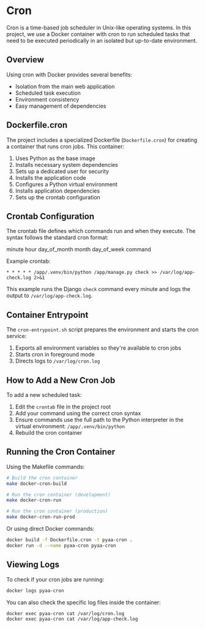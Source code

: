 # Cron

Cron is a time-based job scheduler in Unix-like operating systems. In this project, we use a Docker container with cron to run scheduled tasks that need to be executed periodically in an isolated but up-to-date environment.

## Overview

Using cron with Docker provides several benefits:
- Isolation from the main web application
- Scheduled task execution
- Environment consistency
- Easy management of dependencies

## Dockerfile.cron

The project includes a specialized Dockerfile (`Dockerfile.cron`) for creating a container that runs cron jobs. This container:

1. Uses Python as the base image
2. Installs necessary system dependencies
3. Sets up a dedicated user for security
4. Installs the application code
5. Configures a Python virtual environment
6. Installs application dependencies
7. Sets up the crontab configuration

## Crontab Configuration

The crontab file defines which commands run and when they execute. The syntax follows the standard cron format:

minute hour day_of_month month day_of_week command

Example crontab:
```
* * * * * /app/.venv/bin/python /app/manage.py check >> /var/log/app-check.log 2>&1
```

This example runs the Django `check` command every minute and logs the output to `/var/log/app-check.log`.

## Container Entrypoint

The `cron-entrypoint.sh` script prepares the environment and starts the cron service:

1. Exports all environment variables so they're available to cron jobs
2. Starts cron in foreground mode
3. Directs logs to `/var/log/cron.log`

## How to Add a New Cron Job

To add a new scheduled task:

1. Edit the `crontab` file in the project root
2. Add your command using the correct cron syntax
3. Ensure commands use the full path to the Python interpreter in the virtual environment: `/app/.venv/bin/python`
4. Rebuild the cron container

## Running the Cron Container

Using the Makefile commands:

```bash
# Build the cron container
make docker-cron-build

# Run the cron container (development)
make docker-cron-run

# Run the cron container (production)
make docker-cron-run-prod
```

Or using direct Docker commands:

```bash
docker build -f Dockerfile.cron -t pyaa-cron .
docker run -d --name pyaa-cron pyaa-cron
```

## Viewing Logs

To check if your cron jobs are running:

```bash
docker logs pyaa-cron
```

You can also check the specific log files inside the container:

```bash
docker exec pyaa-cron cat /var/log/cron.log
docker exec pyaa-cron cat /var/log/app-check.log
```

